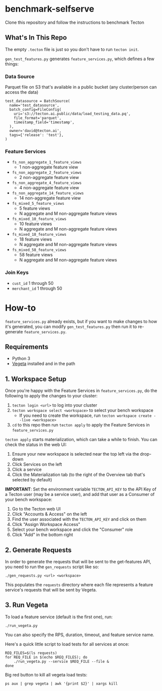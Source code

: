 # benchmark-selfserve
Clone this repository and follow the instructions to benchmark Tecton

## What's In This Repo
The empty `.tecton` file is just so you don't have to run `tecton init`.

`gen_test_features.py` generates `feature_services.py`, which defines a few things:

### Data Source
Parquet file on S3 that's available in a public bucket (any cluster/person can access the data)
```
test_datasource = BatchSource(
  name='test_datasource',
  batch_config=FileConfig(
    uri='s3://tecton.ai.public/data/load_testing_data.pq',
    file_format='parquet',
    timestamp_field='timestamp',
  ),
  owner='david@tecton.ai',
  tags={'release': 'test'},
)
```

### Feature Services
- `fs_non_aggregate_1_feature_views`
    - 1 non-aggregate feature view
- `fs_non_aggregate_2_feature_views`
    - 2 non-aggregate feature view
- `fs_non_aggregate_4_feature_views`
    - 4 non-aggregate feature view
- `fs_non_aggregate_14_feature_views`
    - 14 non-aggregate feature view
- `fs_mixed_5_feature_views`
    - 5 feature views
    - N aggregate and M non-aggregate feature views
- `fs_mixed_10_feature_views`
    - 10 feature views
    - N aggregate and M non-aggregate feature views
- `fs_mixed_18_feature_views`
    - 18 feature views
    - N aggregate and M non-aggregate feature views
- `fs_mixed_58_feature_views`
    - 58 feature views
    - N aggregate and M non-aggregate feature views

### Join Keys
* `cust_id` 1 through 50
* `merchant_id` 1 through 50

# How-to
`feature_services.py` already exists, but if you want to make changes to how it's generated,
you can modify `gen_test_features.py` then run it to re-generate `feature_services.py`.

## Requirements
* Python 3
* [Vegeta](https://github.com/tsenart/vegeta) installed and in the path

## 1. Workspace Setup
Once you're happy with the Feature Services in `feature_services.py`, do the following
to apply the changes to your cluster:
1. `tecton login <url>` to log into your cluster
2. `tecton workspace select <workspace>` to select your bench workspace
    - If you need to create the workspace, run `tecton workspace create --live <workspace>`
3. `cd` to this repo then run `tecton apply` to apply the Feature Services in `feature_services.py`

`tecton apply` starts materialization, which can take a while to finish. You can check the status in the web UI:
1. Ensure your new workspace is selected near the top left via the drop-down
2. Click Services on the left
3. Click a service
4. Click the Materialization tab (to the right of the Overview tab that's selected by default)

**IMPORTANT**: Set the environment variable `TECTON_API_KEY` to the API Key of a Tecton user (may be a service user), and add that user as a Consumer of your bench workspace:
1. Go to the Tecton web UI
2. Click "Accounts & Access" on the left
3. Find the user associated with the `TECTON_API_KEY` and click on them
4. Click "Assign Workspace Access"
5. Select your bench workspace and click the "Consumer" role
6. Click "Add" in the bottom right

## 2. Generate Requests
In order to generate the requests that will be sent to the get-features API, you need to run the `gen_requests` script like so:
```
./gen_requests.py <url> <workspace>
```

This populates the `requests` directory where each file represents a feature service's requests that will be sent by Vegeta.


## 3. Run Vegeta
To load a feature service (default is the first one), run:
```
./run_vegeta.py
```
You can also specify the RPS, duration, timeout, and feature service name.

Here's a quick little script to load tests for all services at once:
```
REQ_FILES=$(ls requests)
for REQ_FILE in $(echo $REQ_FILES); do
    ./run_vegeta.py --service $REQ_FILE --file &
done
```

Big red button to kill all vegeta load tests:
```
ps aux | grep vegeta | awk '{print $2}' | xargs kill
```
